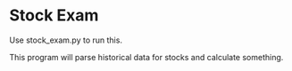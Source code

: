 # Stock Exam

Use stock_exam.py to run this.

This program will parse historical data for stocks and calculate something.